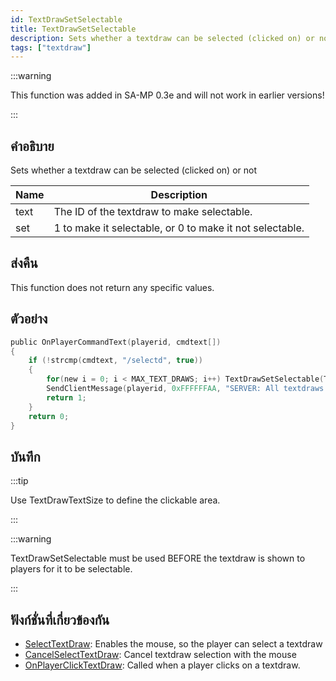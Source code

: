 ```yaml
---
id: TextDrawSetSelectable
title: TextDrawSetSelectable
description: Sets whether a textdraw can be selected (clicked on) or not.
tags: ["textdraw"]
---
```


:::warning

This function was added in SA-MP 0.3e and will not work in earlier versions!

:::

## คำอธิบาย

Sets whether a textdraw can be selected (clicked on) or not

| Name | Description                                              |
| ---- | -------------------------------------------------------- |
| text | The ID of the textdraw to make selectable.               |
| set  | 1 to make it selectable, or 0 to make it not selectable. |

## ส่งคืน

This function does not return any specific values.

## ตัวอย่าง

```c
public OnPlayerCommandText(playerid, cmdtext[])
{
    if (!strcmp(cmdtext, "/selectd", true))
    {
        for(new i = 0; i < MAX_TEXT_DRAWS; i++) TextDrawSetSelectable(Text:i, 1);
        SendClientMessage(playerid, 0xFFFFFFAA, "SERVER: All textdraws can be selected now!");
        return 1;
    }
    return 0;
}
```

## บันทึก

:::tip

Use TextDrawTextSize to define the clickable area.

:::

:::warning

TextDrawSetSelectable must be used BEFORE the textdraw is shown to players for it to be selectable.

:::

## ฟังก์ชั่นที่เกี่ยวข้องกัน

- [SelectTextDraw](../functions/SelectTextDraw.md): Enables the mouse, so the player can select a textdraw
- [CancelSelectTextDraw](../functions/CancelSelectTextDraw.md): Cancel textdraw selection with the mouse
- [OnPlayerClickTextDraw](../callbacks/OnPlayerClickTextDraw.md): Called when a player clicks on a textdraw.
